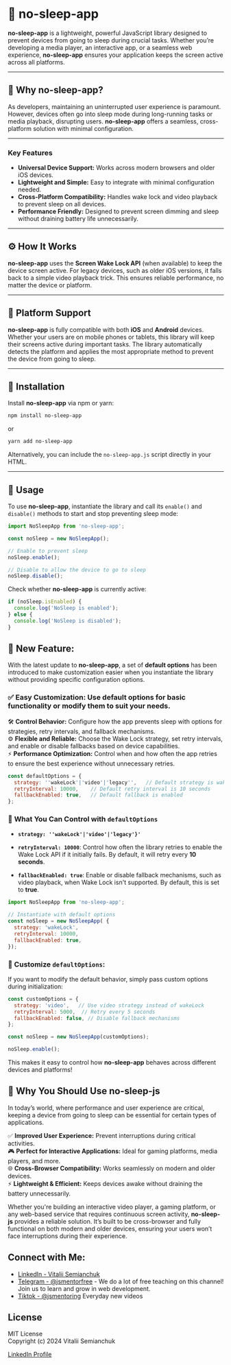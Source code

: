 # 🌙 no-sleep-app

**no-sleep-app** is a lightweight, powerful JavaScript library designed to prevent devices from going to sleep during crucial tasks. Whether you’re developing a media player, an interactive app, or a seamless web experience, **no-sleep-app** ensures your application keeps the screen active across all platforms.

---

## 🌟 Why no-sleep-app?

As developers, maintaining an uninterrupted user experience is paramount. However, devices often go into sleep mode during long-running tasks or media playback, disrupting users. **no-sleep-app** offers a seamless, cross-platform solution with minimal configuration.

---

### Key Features

- **Universal Device Support:** Works across modern browsers and older iOS devices.
- **Lightweight and Simple:** Easy to integrate with minimal configuration needed.
- **Cross-Platform Compatibility:** Handles wake lock and video playback to prevent sleep on all devices.
- **Performance Friendly:** Designed to prevent screen dimming and sleep without draining battery life unnecessarily.

---

## ⚙️ How It Works

**no-sleep-app** uses the **Screen Wake Lock API** (when available) to keep the device screen active. For legacy devices, such as older iOS versions, it falls back to a simple video playback trick. This ensures reliable performance, no matter the device or platform.

---

## 📱 Platform Support

**no-sleep-app** is fully compatible with both **iOS** and **Android** devices. Whether your users are on mobile phones or tablets, this library will keep their screens active during important tasks. The library automatically detects the platform and applies the most appropriate method to prevent the device from going to sleep.

---

## 🚀 Installation

Install **no-sleep-app** via npm or yarn:

```bash
npm install no-sleep-app
```

or

```bash
yarn add no-sleep-app
```

Alternatively, you can include the `no-sleep-app.js` script directly in your HTML.

---

## 📖 Usage

To use **no-sleep-app**, instantiate the library and call its `enable()` and `disable()` methods to start and stop preventing sleep mode:

```javascript
import NoSleepApp from 'no-sleep-app';

const noSleep = new NoSleepApp();

// Enable to prevent sleep
noSleep.enable();

// Disable to allow the device to go to sleep
noSleep.disable();
```

Check whether **no-sleep-app** is currently active:

```javascript
if (noSleep.isEnabled) {
  console.log('NoSleep is enabled');
} else {
  console.log('NoSleep is disabled');
}
```

## 🔧 New Feature:

With the latest update to **no-sleep-app**, a set of **default options** has been introduced to make customization easier when you instantiate the library without providing specific configuration options.

### ✅ **Easy Customization:** Use default options for basic functionality or modify them to suit your needs.  
🛠️ **Control Behavior:** Configure how the app prevents sleep with options for strategies, retry intervals, and fallback mechanisms.  
⚙️ **Flexible and Reliable:** Choose the Wake Lock strategy, set retry intervals, and enable or disable fallbacks based on device capabilities.  
⚡ **Performance Optimization:** Control when and how often the app retries to ensure the best experience without unnecessary retries.

```javascript
const defaultOptions = {
  strategy: ''wakeLock'|'video'|'legacy'',   // Default strategy is wakeLock
  retryInterval: 10000,    // Default retry interval is 10 seconds
  fallbackEnabled: true,   // Default fallback is enabled
};
```

### 🔧 **What You Can Control with `defaultOptions`**

- **`strategy: ''wakeLock'|'video'|'legacy'}'`**
  
- **`retryInterval: 10000`**: Control how often the library retries to enable the Wake Lock API if it initially fails. By default, it will retry every **10 seconds**.

- **`fallbackEnabled: true`**: Enable or disable fallback mechanisms, such as video playback, when Wake Lock isn't supported. By default, this is set to **true**.

```javascript
import NoSleepApp from 'no-sleep-app';

// Instantiate with default options
const noSleep = new NoSleepApp( {
  strategy: 'wakeLock',
  retryInterval: 10000,  
  fallbackEnabled: true,  
});
```

### 🔄 Customize `defaultOptions`:

If you want to modify the default behavior, simply pass custom options during initialization:

```javascript
const customOptions = {
  strategy: 'video',   // Use video strategy instead of wakeLock
  retryInterval: 5000,  // Retry every 5 seconds
  fallbackEnabled: false, // Disable fallback mechanisms
};

const noSleep = new NoSleepApp(customOptions);

noSleep.enable();
```

This makes it easy to control how **no-sleep-app** behaves across different devices and platforms!

## 🌟 Why You Should Use **no-sleep-js**

In today’s world, where performance and user experience are critical, keeping a device from going to sleep can be essential for certain types of applications. 

✅ **Improved User Experience:** Prevent interruptions during critical activities.  
🎮 **Perfect for Interactive Applications:** Ideal for gaming platforms, media players, and more.  
🌐 **Cross-Browser Compatibility:** Works seamlessly on modern and older devices.  
⚡ **Lightweight & Efficient:** Keeps devices awake without draining the battery unnecessarily.  

Whether you're building an interactive video player, a gaming platform, or any web-based service that requires continuous screen activity, **no-sleep-js** provides a reliable solution. It’s built to be cross-browser and fully functional on both modern and older devices, ensuring your users won’t face interruptions during their experience.

## Connect with Me:
- [LinkedIn - Vitalii Semianchuk](https://www.linkedin.com/in/vitalii-semianchuk-9812a786/)
- [Telegram - @jsmentorfree](https://t.me/jsmentorfree) - We do a lot of free teaching on this channel! Join us to learn and grow in web development.
- [Tiktok - @jsmentoring](https://www.tiktok.com/@jsmentoring) Everyday new videos

## License

MIT License  
Copyright (c) 2024 Vitalii Semianchuk  

[LinkedIn Profile](https://www.linkedin.com/in/vitalii-semianchuk-9812a786/)
